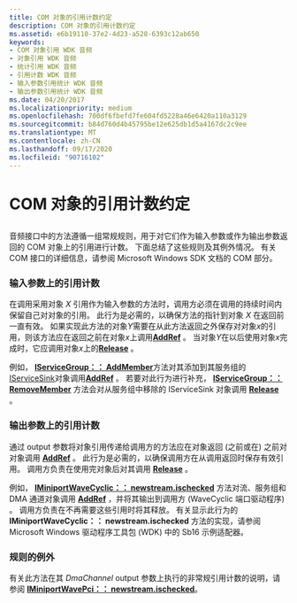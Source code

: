 ```yaml
---
title: COM 对象的引用计数约定
description: COM 对象的引用计数约定
ms.assetid: e6b19110-37e2-4d23-a528-6393c12ab650
keywords:
- COM 对象引用 WDK 音频
- 对象引用 WDK 音频
- 统计引用 WDK 音频
- 引用计数 WDK 音频
- 输入参数引用统计 WDK 音频
- 输出参数引用统计 WDK 音频
ms.date: 04/20/2017
ms.localizationpriority: medium
ms.openlocfilehash: 700df6fbefd7fe604fd5228a46e6420a110a3129
ms.sourcegitcommit: b84d760d4b45795be12e625db1d5a4167dc2c9ee
ms.translationtype: MT
ms.contentlocale: zh-CN
ms.lasthandoff: 09/17/2020
ms.locfileid: "90716102"
---
```

# <a name="reference-counting-conventions-for-com-objects"></a>COM 对象的引用计数约定


## <span id="reference_counting_conventions_for_com_objects"></span><span id="REFERENCE_COUNTING_CONVENTIONS_FOR_COM_OBJECTS"></span>


音频接口中的方法遵循一组常规规则，用于对它们作为输入参数或作为输出参数返回的 COM 对象上的引用进行计数。 下面总结了这些规则及其例外情况。 有关 COM 接口的详细信息，请参阅 Microsoft Windows SDK 文档的 COM 部分。

### <a name="span-idreference_counting_on_input_parametersspanspan-idreference_counting_on_input_parametersspanspan-idreference_counting_on_input_parametersspanreference-counting-on-input-parameters"></a><span id="Reference_Counting_on_Input_Parameters"></span><span id="reference_counting_on_input_parameters"></span><span id="REFERENCE_COUNTING_ON_INPUT_PARAMETERS"></span>输入参数上的引用计数

在调用采用对象 *X* 引用作为输入参数的方法时，调用方必须在调用的持续时间内保留自己对对象的引用。 此行为是必需的，以确保方法的指针到对象 *X* 在返回前一直有效。 如果实现此方法的对象*Y*需要在从此方法返回之外保存对对象*x*的引用，则该方法应在返回之前在对象*x*上调用[**AddRef**](/windows/win32/api/unknwn/nf-unknwn-iunknown-addref) 。 当对象*Y*在以后使用对象*x*完成时，它应调用对象*x*上的[**Release**](/windows/win32/api/unknwn/nf-unknwn-iunknown-release) 。

例如， [**IServiceGroup：： AddMember**](/windows-hardware/drivers/ddi/portcls/nf-portcls-iservicegroup-addmember)方法对其添加到其服务组的[IServiceSink](/windows-hardware/drivers/ddi/portcls/nn-portcls-iservicesink)对象调用[**AddRef**](/windows/win32/api/unknwn/nf-unknwn-iunknown-addref) 。 若要对此行为进行补充， [**IServiceGroup：： RemoveMember**](/windows-hardware/drivers/ddi/portcls/nf-portcls-iservicegroup-removemember) 方法会对从服务组中移除的 IServiceSink 对象调用 [**Release**](/windows/win32/api/unknwn/nf-unknwn-iunknown-release) 。

### <a name="span-idreference_counting_on_output_parametersspanspan-idreference_counting_on_output_parametersspanspan-idreference_counting_on_output_parametersspanreference-counting-on-output-parameters"></a><span id="Reference_Counting_on_Output_Parameters"></span><span id="reference_counting_on_output_parameters"></span><span id="REFERENCE_COUNTING_ON_OUTPUT_PARAMETERS"></span>输出参数上的引用计数

通过 output 参数将对象引用传递给调用方的方法应在对象返回 (之前或在) 之前对对象调用 [**AddRef**](/windows/win32/api/unknwn/nf-unknwn-iunknown-addref) 。 此行为是必需的，以确保调用方在从调用返回时保存有效引用。 调用方负责在使用完对象后对其调用 [**Release**](/windows/win32/api/unknwn/nf-unknwn-iunknown-release) 。

例如， [**IMiniportWaveCyclic：： newstream.ischecked**](/windows-hardware/drivers/ddi/portcls/nf-portcls-iminiportwavecyclic-newstream) 方法对流、服务组和 DMA 通道对象调用 [**AddRef**](/windows/win32/api/unknwn/nf-unknwn-iunknown-addref) ，并将其输出到调用方 (WaveCyclic 端口驱动程序) 。 调用方负责在不再需要这些引用时将其释放。 有关显示此行为的 **IMiniportWaveCyclic：： newstream.ischecked** 方法的实现，请参阅 Microsoft Windows 驱动程序工具包 (WDK) 中的 Sb16 示例适配器。

### <a name="span-idexceptions_to_the_rulesspanspan-idexceptions_to_the_rulesspanspan-idexceptions_to_the_rulesspanexceptions-to-the-rules"></a><span id="Exceptions_to_the_Rules"></span><span id="exceptions_to_the_rules"></span><span id="EXCEPTIONS_TO_THE_RULES"></span>规则的例外

有关此方法在其 *DmaChannel* output 参数上执行的非常规引用计数的说明，请参阅 [**IMiniportWavePci：： newstream.ischecked**](/windows-hardware/drivers/ddi/portcls/nf-portcls-iminiportwavepci-newstream)。

 

